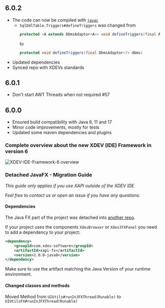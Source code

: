 ## 6.0.2
* The code can now be compiled with [``javac``](https://en.wikipedia.org/wiki/Javac)
  * ``SqlDdlTable.Triggers#defineTriggers`` was changed from
    ```java
    protected <A extends DbmsAdaptor<A>> void defineTriggers(final A dbms)
    ```
    to
    ```java
    protected void defineTriggers(final DbmsAdaptor<?> dbms)
    ```
* Updated dependencies
* Synced repo with XDEVs standards

## 6.0.1
* Don't start AWT Threads when not required #57


## 6.0.0
* Ensured build compatibility with Java 8, 11 and 17
* Minor code improvements, mostly for tests
* Updated some maven dependencies and plugins

### Complete overview about the new XDEV (IDE) Framework in version 6
![XDEV-IDE-Framework-6 overview](https://user-images.githubusercontent.com/45384811/134640194-0b42a238-3c7e-402a-8b05-51419108dbbd.png)

### Detached JavaFX - Migration Guide

*This guide only applies if you use XAPI outside of the XDEV IDE.*

*Feel free to contact us or open an issue if you have any questions.*

#### Dependencies
The Java FX part of the project was detached into [another repo](https://github.com/xdev-software/xapi-fx).

If your project uses the components `XdevBrowser` or `XdevJFXPanel` you need to add a dependency to your project:
```XML
<dependency>
    <groupId>com.xdev-software</groupId>
    <artifactId>xapi-fx</artifactId>
    <version>1.0.0-java8</version>
</dependency>
```
Make sure to use the artifact matching the Java Version of your runtime environment.

#### Changed classes and methods
Moved Method from `UIUtils#runInJFXThread(Runable)` to `UIUtilsFX#runInJFXThread(Runable)`

